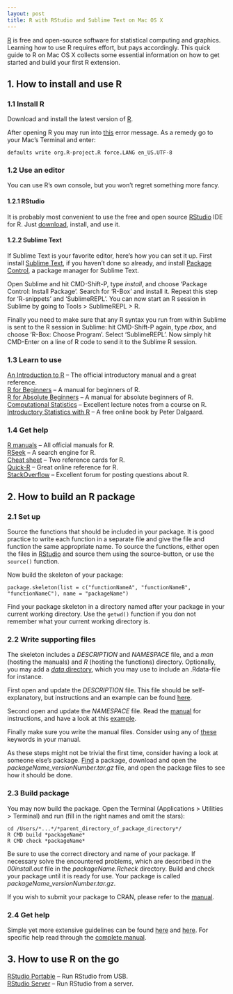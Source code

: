 ```yaml
---
layout: post
title: R with RStudio and Sublime Text on Mac OS X
---
```


[R](http://www.r-project.org/) is free and open-source software for statistical computing and graphics. Learning how to use R requires effort, but pays accordingly. This quick guide to R on Mac OS X collects some essential information on how to get started and build your first R extension.

## 1. How to install and use R
### 1.1 Install R
Download and install the latest version of [R](http://cran.r-project.org/bin/macosx/).

After opening R you may run into [this](http://stackoverflow.com/questions/9689104/installing-r-on-mac-warning-messages-setting-lc-ctype-failed-using-c) error message. As a remedy go to your Mac’s Terminal and enter:

    defaults write org.R-project.R force.LANG en_US.UTF-8

### 1.2 Use an editor
You can use R’s own console, but you won’t regret something more fancy.

#### 1.2.1 RStudio
It is probably most convenient to use the free and open source [RStudio](http://www.rstudio.com/) IDE for R. Just [download](http://www.rstudio.com/products/rstudio/download/), install, and use it.

#### 1.2.2 Sublime Text
If Sublime Text is your favorite editor, here’s how you can set it up. First install [Sublime Text](https://www.sublimetext.com/), if you haven’t done so already, and install [Package Control](https://packagecontrol.io/installation), a package manager for Sublime Text.

Open Sublime and hit CMD-Shift-P, type _install_, and choose ‘Package Control: Install Package’. Search for ‘R-Box’ and install it. Repeat this step for ‘R-snippets’ and ‘SublimeREPL’. You can now start an R session in Sublime by going to Tools > SublimeREPL > R.

Finally you need to make sure that any R syntax you run from within Sublime is sent to the R session in Sublime: hit CMD-Shift-P again, type _rbox_, and choose ‘R-Box: Choose Program’. Select ‘SublimeREPL’. Now simply hit CMD-Enter on a line of R code to send it to the Sublime R session.

### 1.3 Learn to use
[An Introduction to R](http://cran.r-project.org/doc/manuals/R-intro.pdf) – The official introductory manual and a great reference.  
[R for Beginners](http://cran.r-project.org/doc/contrib/Paradis-rdebuts_en.pdf) – A manual for beginners of R.  
[R for Absolute Beginners](http://duncanjg.files.wordpress.com/2008/11/rcoursedraft1.pdf) – A manual for absolute beginners of R.  
[Computational Statistics](http://stats.lse.ac.uk/penzer/CS.html#materials) – Excellent lecture notes from a course on R.  
[Introductory Statistics with R](http://www.springerlink.com/content/978-0-387-79054-1#section=215103&page=1) – A free online book by Peter Dalgaard.

### 1.4 Get help
[R manuals](http://cran.r-project.org/manuals.html) – All official manuals for R.  
[RSeek](http://www.rseek.org/) – A search engine for R.  
[Cheat sheet](http://www.cheat-sheets.org/#R) – Two reference cards for R.  
[Quick-R](http://www.statmethods.net/) – Great online reference for R.  
[StackOverflow](http://stackoverflow.com/questions/tagged/r) – Excellent forum for posting questions about R.

## 2. How to build an R package
### 2.1 Set up
Source the functions that should be included in your package. It is good practice to write each function in a separate file and give the file and function the same appropriate name. To source the functions, either open the files in [RStudio](http://www.rstudio.com/ide/) and source them using the source-button, or use the `source()` function.

Now build the skeleton of your package:

    package.skeleton(list = c("functionNameA", "functionNameB", "functionNameC"), name = "packageName")

Find your package skeleton in a directory named after your package in your current working directory. Use the `getwd()` function if you don not remember what your current working directory is.

### 2.2 Write supporting files
The skeleton includes a _DESCRIPTION_ and _NAMESPACE_ file, and a _man_ (hosting the manuals) and _R_ (hosting the functions) directory. Optionally, you may add a [_data_ directory](http://cran.fhcrc.org/doc/manuals/R-exts.html#Data-in-packages), which you may use to include an .Rdata-file for instance.

First open and update the _DESCRIPTION_ file. This file should be self-explanatory, but instructions and an example can be found [here](http://cran.r-project.org/doc/manuals/R-exts.html#The-DESCRIPTION-file).

Second open and update the _NAMESPACE_ file. Read the [manual](http://cran.fhcrc.org/doc/manuals/R-exts.html#Package-namespaces) for instructions, and have a look at this [example](http://cran.fhcrc.org/doc/manuals/R-exts.html#An-example).

Finally make sure you write the manual files. Consider using any of [these](http://svn.r-project.org/R/trunk/doc/KEYWORDS) keywords in your manual.

As these steps might not be trivial the first time, consider having a look at someone else’s package. [Find](http://cran.r-project.org/web/packages/) a package, download and open the _packageName_versionNumber.tar.gz_ file, and open the package files to see how it should be done.

### 2.3 Build package
You may now build the package. Open the Terminal (Applications > Utilities > Terminal) and run (fill in the right names and omit the stars):

    cd /Users/*...*/*parent_directory_of_package_directory*/  
    R CMD build *packageName*  
    R CMD check *packageName*

Be sure to use the correct directory and name of your package. If necessary solve the encountered problems, which are described in the _00install.out_ file in the _packageName.Rcheck_ directory. Build and check your package until it is ready for use. Your package is called _packageName_versionNumber.tar.gz_.

If you wish to submit your package to CRAN, please refer to the [manual](http://cran.fhcrc.org/doc/manuals/R-exts.html#Submitting-a-package-to-CRAN).

### 2.4 Get help
Simple yet more extensive guidelines can be found [here](http://www.bioconductor.org/developers/package-guidelines/) and [here](http://personality-project.org/r/makingpackages.html). For specific help read through the [complete manual](http://cran.fhcrc.org/doc/manuals/R-exts.html).

## 3. How to use R on the go
[RStudio Portable](http://support.rstudio.org/help/kb/faq/creating-a-portable-version-of-rstudio-for-a-usb-drive) – Run RStudio from USB.  
[RStudio Server](http://www.rstudio.com/ide/server/) – Run RStudio from a server.